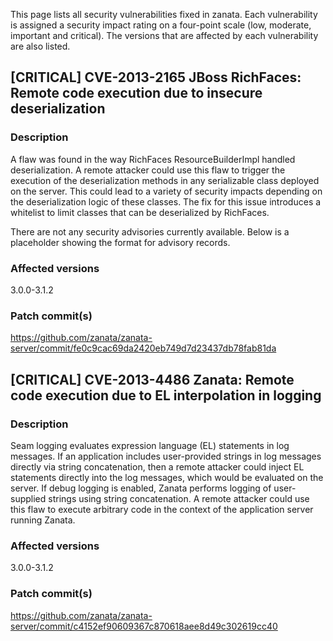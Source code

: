 This page lists all security vulnerabilities fixed in zanata. Each vulnerability is assigned a security impact rating on a four-point scale (low, moderate, important and critical). The versions that are affected by each vulnerability are also listed. 

## [CRITICAL] CVE-2013-2165 JBoss RichFaces: Remote code execution due to insecure deserialization

### Description

A flaw was found in the way RichFaces ResourceBuilderImpl handled deserialization. A remote attacker could use this flaw to trigger the execution of the deserialization methods in any serializable class deployed on the server. This could lead to a variety of security impacts depending on the deserialization logic of these classes. The fix for this issue introduces a whitelist to limit classes that can be deserialized by RichFaces.

There are not any security advisories currently available. Below is a placeholder showing the format for advisory records.

### Affected versions

3.0.0-3.1.2

### Patch commit(s)

https://github.com/zanata/zanata-server/commit/fe0c9cac69da2420eb749d7d23437db78fab81da


## [CRITICAL] CVE-2013-4486 Zanata: Remote code execution due to EL interpolation in logging

### Description

Seam logging evaluates expression language (EL) statements in log messages. If an application includes user-provided strings in log messages directly via string concatenation, then a remote attacker could inject EL statements directly into the log messages, which would be evaluated on the server. If debug logging is enabled, Zanata performs logging of user-supplied strings using string concatenation. A remote attacker could use this flaw to execute arbitrary code in the context of the application server running Zanata.

### Affected versions

3.0.0-3.1.2

### Patch commit(s)

https://github.com/zanata/zanata-server/commit/c4152ef90609367c870618aee8d49c302619cc40